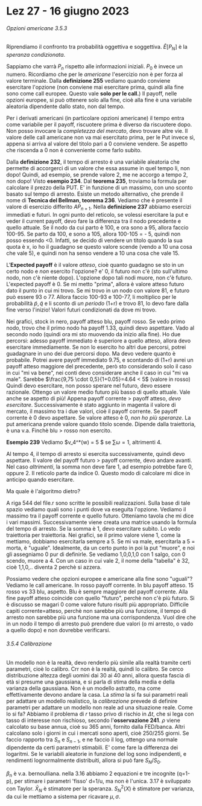 # Lez 27 - 16 giugno 2023

###### Opzioni americane 3.5.3

Riprendiamo il confronto tra probabilità oggettiva e soggettiva. $\tilde{E}[P_N]$ è la *speranza condizionata*.

Sappiamo che varrà $P_n$ rispetto alle informazioni iniziali.
$P_0$ è invece un numero.
Ricordiamo che per le *americane* l'esercizio non è per forza al valore terminale. Dalla **definizione 255** vediamo quando conviene esercitare l'opzione (non conviene mai esercitare prima, quindi alla fine sono come call europee. Questo vale **solo per le call.**)
Il payoff, nelle opzioni europee, si può ottenere solo alla fine, cioè alla fine è una variabile aleatoria dipendente dallo stato, non dal tempo.

Per i derivati americani (in particolare opzioni americane) il tempo entra come variabile per il payoff, riscuotere prima è diverso da riscuotere dopo. Non posso invocare la *completezza del mercato*, devo trovare altre vie. Il valore delle call americane non va mai esercitato prima, per le Put invece sì, appena si arriva al valore del titolo pari a 0 conviene vendere. Se aspetto che riscenda a 0 non è conveniente come farlo subito.

Dalla **definizione 232**, il tempo di arresto è una variabile aleatoria che permette di accorgerci di un valore che essa assume in quel tempo li, non dopo!
Quindi, ad esempio, se prende valore 2, me ne accorgo a tempo 2, non dopo! Visto **esempio 234**.
Dal **teorema 235**, troviamo la formula per calcolare il prezzo della PUT. E' in funzione di un massimo, con uno sconto basato sul tempo di arresto. Esiste un metodo alternativo, che prende il nome di **Tecnica del Bellman, teorema 236**. Vediamo che è presente il valore di esercizio differito $AP_{n+1}$. Nella **definizione 237** abbiamo esercizi immediati e futuri.
In ogni punto del reticolo, se volessi esercitare la put e veder il current payoff, devo fare la differenza tra il nodo precedente e quello attuale.
Se il nodo da cui parto è 100, e ora sono a 95, allora faccio 100-95. Se parto da 100, e sono a 105, allora 100-105 = - 5, quindi non posso essendo <0. 
Infatti, se decido di vendere un titolo quando la sua quota è x, io ho il guadagno se questo valore scende (vendo a 10 una cosa che vale 5), e quindi non ha senso vendere a 10 una cosa che vale 15.

L'**Expected payoff** è il valore *atteso*, cioè quanto guadagno se sto in un certo nodo e *non* esercito l'opzione? e' 0, il futuro non c'è (sto sull'ultimo nodo, non c'è niente dopo). L'opzione dopo tali nodi muore, non c'è futuro. L'expected payoff è 0.
Se mi metto "prima", allora è valore atteso futuro dato il punto in cui mi trovo. Se mi trovo in un nodo con valore 81, e futuro può essere 93 o 77. Allora faccio 100-93 e 100-77, li moltiplico per le probabilità $\tilde{p},\tilde{q}$ e li sconto di *un periodo* (1+r) e trovo 81, lo devo fare dalla fine verso l'inizio! Valori futuri condizionati da dove mi trovo.

Nei grafici, stock in nero, payoff atteso blu, payoff rosso. Se vedo primo nodo, trovo che il primo nodo ha payoff 1.33, quindi devo aspettare. Vado al secondo nodo (quindi ora mi sto muovendo da inizio alla fine). Ho due percorsi: adesso payoff immediato è superiore a quello atteso, allora devo esercitare immediamente. Se non lo esercito ho altri due percorsi, potrei guadagnare in uno dei due percorsi dopo. Ma devo vedere quanto è probabile. Potrei avere payoff immediato 9.75, e scontando di (1+r) avrei un payoff atteso maggiore del precedente, però sto considerando solo il caso in cui "mi va bene", nei conti devo considerare anche il caso in cui "mi va male". Sarebbe $\frac{9,75 \cdot 0,5}{1+0.05}=4.64 < 5$ (valore in rosso)
Quindi devo esercitare, non posso sperare nel futuro, devo essere razionale. Ottengo un valore medio futuro più basso di quello attuale. Vale anche se aspetto di più! Appena payoff corrente > payoff atteso, *devo esercitare*. Successivamente è stato aggiunto in magenta il valore di mercato, il massimo tra i due valori, cioè il payoff corrente. Se payoff corrente è 0 devo aspettare. Se valore atteso è 0, *non ho più speranze*. La put americana prende valore quando titolo scende. Dipende dalla traiettoria, è una v.a.
Finchè blu > rosso non esercito.

**Esempio 239**
Vediamo $v_4^*(w) = 5 $ se  $\sum \omega=1$, altrimenti 4.

Al tempo 4, il tempo di arresto si esercita successivamente, quindi devo aspettare. Il valore del payoff futuro > payoff corrente, devo andare avanti.
Nel caso *altrimenti*, la somma non deve fare 1, ad esempio potrebbe fare 0, oppure 2.
Il reticolo parte da indice 0. Questo modo di calcolare mi dice in anticipo quando esercitare.

Ma quale è l'algoritmo dietro?

A riga 544 del file.r sono scritte le possibili realizzazioni. Sulla base di tale spazio vediamo quali sono i punti dove va eseguita l'opzione. Vediamo il massimo tra il payoff corrente e quello futuro. Otteniamo tavola che mi dice i vari massimi.
Successivamente viene creata una matrice usando la formula del tempo di arresto. Se la somma è 1, devo esercitare subito. Lo vedo traiettoria per traiettoria.
Nei grafici, se il primo valore viene 1, come la mettiamo, dobbiamo esercitarla sempre a 5. Se mi va male, esercitarla a 5 = morta, è "uguale".
Idealmente, da un certo punto in poi la put "muore", e noi gli assegniamo 0 pur di definirle.
Se vediamo 1,0,0,1,0 con 1 salgo, con 0 scendo, muore a 4.
Con un caso in cui vale 2, il nome della "tabella" è 32, cioè 1,1,0,.. diventa 2 perchè si azzera.


Possiamo vedere che opzioni europee e americane alla fine sono "uguali"?
Vediamo le call americane. In rosso payoff corrente. In blu payoff atteso.
15 rosso vs 33 blu, aspetto. Blu è sempre maggiore del payoff corrente. Alla fine payoff atteso coincide con quello "futuro", perchè non c'è più futuro. Si è discusso se magari 0 come valore futuro risulti più appropriato. Difficile capiti corrente=atteso, perchè non sarebbe più una funzione, il tempo di arresto non sarebbe più una funzione ma una corrispondenza. Vuol dire che in un nodo il tempo di arresto può prendere due valori (o mi arresto, o vado a quello dopo) e non dovrebbe verificarsi.

###### 3.5.4 Calibrazione

Un modello non è la realtà, devo renderlo più simile alla realtà tramite certi parametri, cioè lo calibro.
Crr non è la realtà, quindi lo calibro.
Se cerco distribuzione altezza degli uomini dai 30 ai 40 anni, allora questa fascia di età si presume una gaussiana, e si parla di stima della media e della varianza della gaussiana. Non è un modello astratto, ma come effettivamente devono andare la casa.
La *stima* la si fa sui parametri reali per adattare un modello realistico, la *calibrazione* prevede di definire parametri per adattare un modello non reale ad una situazione reale. Come lo si fa?
Abbiamo il problema di *r* tasso privo di rischio in $\Delta t$, che si lega con tasso di interesse non rischioso, secondo l'**osservazione 241**. $\rho$ viene calcolato su base annua, cioè su 365 anni, fornito dalla FED/banca.
Altri calcolano solo i giorni in cui i mercati sono aperti, cioè 250/255 giorni.
Se faccio rapporto tra $S_n$ e $S_{n-1}$, e ne faccio il log, ottengo una normale dipendente da certi parametri stimabili. E' come fare la differenza dei logaritmi.
Se le variabili aleatorie in funzione del log sono indipendenti, e rendimenti lognormalmente distribuiti, allora si può fare $S_N/S_0$.

$\beta_n$ è v.a. bernoulliana.
nella 3.16 abbiamo 2 equazioni e tre incognite (q=1-p), per stimare i parametri 'fisso' d=1/u, ma non è l'unica. 3.17 è sviluppato con Taylor.
$\bar{X}_N$ è stimatore per la speranza.
$S_N^2(X)$ è stimatore per varianza, da cui le mettiamo a sistema per ricavare $\mu, \sigma$.
